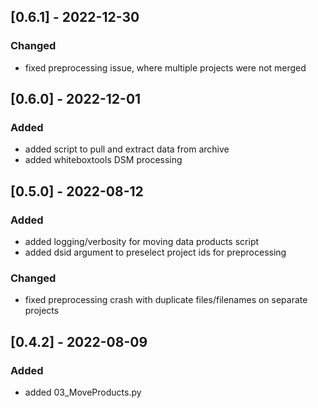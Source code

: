 ## [0.6.1] - 2022-12-30
### Changed
- fixed preprocessing issue, where multiple projects were not merged

## [0.6.0] - 2022-12-01
### Added
- added script to pull and extract data from archive
- added whiteboxtools DSM processing

## [0.5.0] - 2022-08-12
### Added
- added logging/verbosity for moving data products script
- added dsid argument to preselect project ids for preprocessing
### Changed
- fixed preprocessing crash with duplicate files/filenames on separate projects

## [0.4.2] - 2022-08-09
### Added
- added 03_MoveProducts.py
